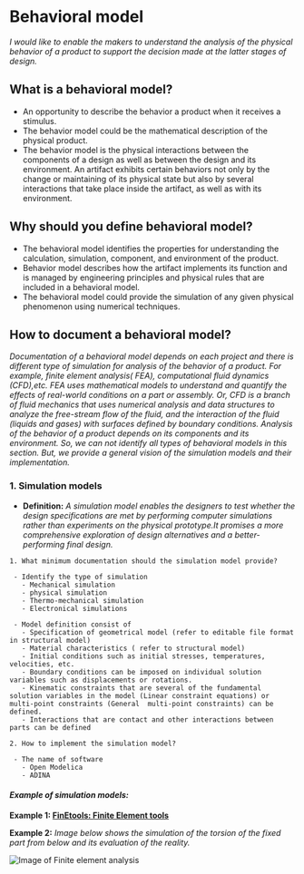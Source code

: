 # **Behavioral model**

*I would like to enable the makers to understand the analysis of the physical behavior of a product to support the decision made at the latter stages of design.* 

## **What is a behavioral model?**

* An opportunity to describe the behavior a product when it receives a stimulus.
* The behavior model could be the mathematical description of the physical product.
* The behavior model is the physical interactions between the components of a design as well as between the design and its environment. An artifact exhibits certain behaviors not only by the change or maintaining of its physical state but also by several interactions that take place inside the artifact, as well as with its environment.


## **Why should you define behavioral model?**

* The behavioral model identifies the properties for understanding the calculation, simulation, component, and environment of the product.
* Behavior model describes how the artifact implements its function and is managed by engineering principles and physical rules that are included in a behavioral model.  
* The behavioral model could provide the simulation of any given physical phenomenon using numerical techniques.   

## **How to document a behavioral model?**

*Documentation of a behavioral model depends on each project and there is different type of simulation for analysis of the behavior of a product. For example, finite element analysis( FEA), computational fluid dynamics (CFD),etc. FEA uses mathematical models to understand and quantify the effects of real-world conditions on a part or assembly. Or, CFD is a branch of fluid mechanics that uses numerical analysis and data structures to analyze  the free-stream flow of the fluid, and the interaction of the fluid (liquids and gases) with surfaces defined by boundary conditions.*
*Analysis of the behavior of a product depends on its components and its environment. So, we can not identify all types of behavioral models in this section. But, we provide a general vision of the simulation models and their implementation.* 

 ### **1. Simulation models**

- **Definition:** *A simulation model enables the designers to test whether the design specifications are met by performing computer simulations rather than experiments on the physical prototype.It promises a more comprehensive exploration of design alternatives and a better-performing final design.*


 ```
1. What minimum documentation should the simulation model provide?

  - Identify the type of simulation
    - Mechanical simulation 
    - physical simulation
    - Thermo-mechanical simulation
    - Electronical simulations
    
  - Model definition consist of 
    - Specification of geometrical model (refer to editable file format in structural model)
    - Material characteristics ( refer to structural model)
    - Initial conditions such as initial stresses, temperatures, velocities, etc. 
    - Boundary conditions can be imposed on individual solution variables such as displacements or rotations.
    - Kinematic constraints that are several of the fundamental solution variables in the model (Linear constraint equations) or multi-point constraints (General  multi-point constraints) can be defined. 
    - Interactions that are contact and other interactions between parts can be defined
    
2. How to implement the simulation model?

  - The name of software
    - Open Modelica
    - ADINA
 
  ```
   #### *Example of simulation models:* 
   
 **Example 1: [FinEtools: Finite Element tools](https://github.com/PetrKryslUCSD/FinEtools.jl)**
 
 **Example 2:** *Image below shows the simulation of the torsion of the fixed part from below and its evaluation of the reality.*
 
 ![Image of Finite element analysis](https://github.com/OPEN-NEXT/wp2.3_template/blob/main/Sources/Images/Finite%20element%20analysis%20image.gif)
 
  
 

